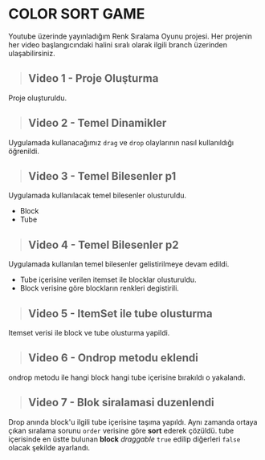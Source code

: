 # COLOR SORT GAME

Youtube üzerinde yayınladığım Renk Sıralama Oyunu projesi.
Her projenin her video başlangıcındaki halini sıralı olarak ilgili branch üzerinden ulaşabilirsiniz.

> ## Video 1 - Proje Oluşturma

Proje oluşturuldu.

> ## Video 2 - Temel Dinamikler

Uygulamada kullanacağımız `drag` ve `drop` olaylarının nasıl kullanıldığı öğrenildi.

> ## Video 3 - Temel Bilesenler p1

Uygulamada kullanılacak temel bilesenler olusturuldu.

- Block
- Tube

> ## Video 4 - Temel Bilesenler p2

Uygulamada kullanılan temel bilesenler gelistirilmeye devam edildi.

- Tube içerisine verilen itemset ile blocklar olusturuldu.
- Block verisine göre blockların renkleri degistirili.

> ## Video 5 - ItemSet ile tube olusturma

Itemset verisi ile block ve tube olusturma yapildi.

> ## Video 6 - Ondrop metodu eklendi

ondrop metodu ile hangi block hangi tube içerisine bırakıldı o yakalandı.

> ## Video 7 - Blok siralamasi duzenlendi

Drop anında block'u ilgili tube içerisine taşıma yapıldı. Aynı zamanda ortaya çıkan sıralama sorunu `order` verisine göre **sort** ederek çözüldü.
tube içerisinde en üstte bulunan **block** _draggable_ `true` edilip diğerleri `false` olacak şekilde ayarlandı.
